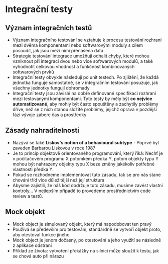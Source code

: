 # Integrační testy
## Význam integračních testů
* Význam integračního testování se vztahuje k procesu testování rozhraní mezi dvěma komponentami nebo softwarovými moduly s cílem posoudit, jak jsou mezi nimi přenášena data
* Strategie testování integrace umožňují odhalit chyby, které mohou vzniknout při integraci dvou nebo více softwarových modulů, a také vyhodnotit celkovou vhodnost a funkčnost kombinovaných softwarových prvků
* Integrační testy obvykle následují po unit testech. Po zjištění, že každá jednotka funguje samostatně, se v integračním testování posuzuje, jak všechny jednotky fungují dohromady
* Integrační testy jsou závislé na dobře definované specifikaci rozhraní mezi testovanými komponentami. Tyto testy by měly být __co nejvíce automatizované__, aby mohly být často spouštěny a zachytily problémy dříve, než se z nich stanou složité problémy, jejichž oprava v pozdější fázi vývoje zabere čas a prostředky
## Zásady nahraditelnosti
* Nazývá se také __Liskov's notion of a behavioural subtype__ - Poprvé byl zaveden Barbarou Liskovou v roce 1987
* Je to princip objektově orientovaného programování, který říká: Nechť je v počítačovém programu X potomkem předka Y, potom objekty typu Y mohou být nahrazeny objekty typu X beze změny jakékoliv potřebné vlastnosti předka Y.
* Pokud se rozhodneme implementovat tuto zásadu, tak se pro nás stane chování tříd více důležitější než její struktura
* Abysme zajistili, že náš kód dodržuje tuto zásadu, musíme zavést vlastní kontroly... V nejlepším případě to provedeme prostřednictvím code review a testů.

## Mock objekt
* Mock object je simulovaný objekt, který má napodobovat ten pravý
* Používá se především pro testování, standardně se vytvoří objekt proto, aby otestoval funkce jiného
* Mock object je jenom dočasný, po otestování a jeho využití se následně z aplikace odstraní
* Příklad ze života: vytvoření překážky na silnici může sloužit k testu, jak se chová auto při nárazu
